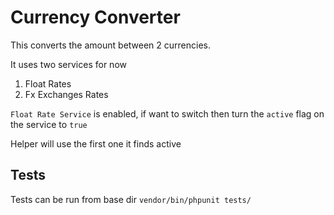 # Currency Converter

This converts the amount between 2 currencies.

It uses two services for now

1. Float Rates
2. Fx Exchanges Rates

`Float Rate Service` is enabled, if want to switch then turn the `active` flag on the service to `true`

Helper will use the first one it finds active
## Tests

Tests can be run from base dir `vendor/bin/phpunit tests/`
